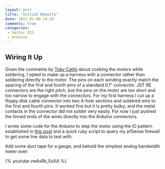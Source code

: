 ```yaml
---
layout: post
title: "Initial Results"
date: 2012-01-09 14:16
comments: true
categories:
 - Switec X25
 - Arduino
---
```


Wiring It Up
------------

Given the comments by [Toby Catlin](http://www.arduino.cc/cgi-bin/yabb2/YaBB.pl?num=1260978962)
about cooking the motors while soldering, I opted to make up a harness with a connector rather than
soldering directly to the motor.
The pins on each winding exactly match the spacing of the first and fourth pins
of a standard 0.1" connector.  JST RE connectors are the right pitch, but the pins on the motor are
too short and too narrow to engage with the connectors.  For my first harness I cut up
a floppy disk cable connector into two 4-hole sections and soldered wire to the first and fourth
pins.  It worked fine but it is pretty bulky, and the metal contacts in the connector did not solder
very easily.  For now I just pushed the tinned ends of the wires directly into the Arduino connectors.

I wrote some code for the Arduino to step the motor using the IO pattern established
in [this post](http://www.arduino.cc/cgi-bin/yabb2/YaBB.pl?num=1260978962)
and a quick ruby script to query my pfSense firewall to get some live data to test with.

Add some duct tape for a gauge, and behold the simplest analog bandwidth meter ever:

{% youtube vwAxRk_5oXA %}

